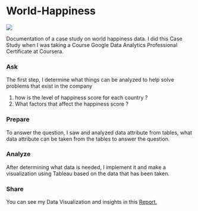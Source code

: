 # World-Happiness

<div class='tableauPlaceholder' id='viz1652925971832' style='position: relative'><noscript><a href='https://public.tableau.com/views/MyWorldHappinessDemo_16519132854040/Dashboard1?:language=en-GB&:display_count=n&:origin=viz_share_link'><img alt=' ' src='https:&#47;&#47;public.tableau.com&#47;static&#47;images&#47;My&#47;MyWorldHappinessDemo_16519132854040&#47;Dashboard1&#47;1_rss.png' style='border: none' /></a></noscript><object class='tableauViz'  style='display:none;'><param name='host_url' value='https%3A%2F%2Fpublic.tableau.com%2F' /> <param name='embed_code_version' value='3' /> <param name='site_root' value='' /><param name='name' value='MyWorldHappinessDemo_16519132854040&#47;Dashboard1' /><param name='tabs' value='no' /><param name='toolbar' value='yes' /><param name='static_image' value='https:&#47;&#47;public.tableau.com&#47;static&#47;images&#47;My&#47;MyWorldHappinessDemo_16519132854040&#47;Dashboard1&#47;1.png' /> <param name='animate_transition' value='yes' /><param name='display_static_image' value='yes' /><param name='display_spinner' value='yes' /><param name='display_overlay' value='yes' /><param name='display_count' value='yes' /><param name='language' value='en-GB' /></object></div> 

Documentation of a case study on world happiness data. I did this Case Study when I was taking a Course Google Data Analytics Professional Certificate at Coursera.

### Ask
The first step, I determine what things can be analyzed to help solve problems that exist in the company
1. how is the level of happiness score for each country ?
2. What factors that affect the happiness score ?

### Prepare
To answer the question, I saw and analyzed data attribute from tables, what data attribute can be taken from the tables to answer the question.

### Analyze
After determining what data is needed, I implement it and make a visualization using Tableau based on the data that has been taken.

### Share
You can see my Data Visualization and insights in this 
<a href="https://public.tableau.com/views/MyWorldHappinessDemo_16519132854040/Dashboard1?:language=en-GB&:display_count=n&:origin=viz_share_link" target="_blank" rel="noopener noreferrer">Report.</a>
